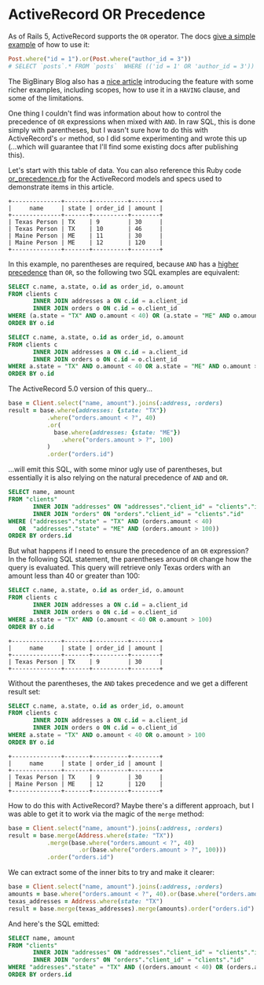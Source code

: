 # ActiveRecord OR Precedence

As of Rails 5, ActiveRecord supports the `OR` operator. The docs 
[give a simple example](http://devdocs.io/rails~5.0/activerecord/querymethods#method-i-or) 
of how to use it:

```ruby
Post.where("id = 1").or(Post.where("author_id = 3"))
# SELECT `posts`.* FROM `posts`  WHERE (('id = 1' OR 'author_id = 3'))
```

The BigBinary Blog also has a 
[nice article](https://blog.bigbinary.com/2016/05/30/rails-5-adds-or-support-in-active-record.html) 
introducing the feature with some richer examples, including scopes, how to use it in a `HAVING`
clause, and some of the limitations.

One thing I couldn't find was information about how to control the precedence of `OR` expressions
when mixed with `AND`. In raw SQL, this is done simply with parentheses, but I wasn't sure how to
do this with ActiveRecord's `or` method, so I did some experimenting and wrote this up (...which 
will guarantee that I'll find some existing docs after publishing this). 

Let's start with this table of data. You can also reference this Ruby code 
[or_precedence.rb](https://github.com/chrismo/activerecord_or_precedence/blob/master/or_precedence.rb)
for the ActiveRecord models and specs used to demonstrate items in this article.

```
+--------------+-------+----------+--------+
|     name     | state | order_id | amount |
+--------------+-------+----------+--------+
| Texas Person | TX    | 9        | 30     |
| Texas Person | TX    | 10       | 46     |
| Maine Person | ME    | 11       | 30     |
| Maine Person | ME    | 12       | 120    |
+--------------+-------+----------+--------+
```

In this example, no parentheses are required, because `AND` has a 
[higher precedence](https://www.postgresql.org/docs/10/static/sql-syntax-lexical.html#SQL-PRECEDENCE) 
than `OR`, so the following two SQL examples are equivalent:

```sql
SELECT c.name, a.state, o.id as order_id, o.amount
FROM clients c
       INNER JOIN addresses a ON c.id = a.client_id
       INNER JOIN orders o ON c.id = o.client_id
WHERE (a.state = "TX" AND o.amount < 40) OR (a.state = "ME" AND o.amount > 100)
ORDER BY o.id
```

```sql
SELECT c.name, a.state, o.id as order_id, o.amount
FROM clients c
       INNER JOIN addresses a ON c.id = a.client_id
       INNER JOIN orders o ON c.id = o.client_id
WHERE a.state = "TX" AND o.amount < 40 OR a.state = "ME" AND o.amount > 100
ORDER BY o.id
```

The ActiveRecord 5.0 version of this query...
```ruby
base = Client.select("name, amount").joins(:address, :orders)
result = base.where(addresses: {state: "TX"})
           .where("orders.amount < ?", 40)
           .or(
             base.where(addresses: {state: "ME"})
               .where("orders.amount > ?", 100)
           )
           .order("orders.id")
```

...will emit this SQL, with some minor ugly use of parentheses, but essentially it is also relying
on the natural precedence of `AND` and `OR`. 
```sql
SELECT name, amount
FROM "clients"
       INNER JOIN "addresses" ON "addresses"."client_id" = "clients"."id"
       INNER JOIN "orders" ON "orders"."client_id" = "clients"."id"
WHERE ("addresses"."state" = "TX" AND (orders.amount < 40) 
   OR  "addresses"."state" = "ME" AND (orders.amount > 100))
ORDER BY orders.id  
```

But what happens if I need to ensure the precedence of an `OR` expression? In the following SQL statement,
the parentheses around `OR` change how the query is evaluated. This query will retrieve only Texas orders
with an amount less than 40 or greater than 100:
```sql
SELECT c.name, a.state, o.id as order_id, o.amount
FROM clients c
       INNER JOIN addresses a ON c.id = a.client_id
       INNER JOIN orders o ON c.id = o.client_id
WHERE a.state = "TX" AND (o.amount < 40 OR o.amount > 100)
ORDER BY o.id
```
```
+--------------+-------+----------+--------+
|     name     | state | order_id | amount |
+--------------+-------+----------+--------+
| Texas Person | TX    | 9        | 30     |
+--------------+-------+----------+--------+
```

Without the parentheses, the `AND` takes precedence and we get a different result set:
```sql
SELECT c.name, a.state, o.id as order_id, o.amount
FROM clients c
       INNER JOIN addresses a ON c.id = a.client_id
       INNER JOIN orders o ON c.id = o.client_id
WHERE a.state = "TX" AND o.amount < 40 OR o.amount > 100
ORDER BY o.id
```
```
+--------------+-------+----------+--------+
|     name     | state | order_id | amount |
+--------------+-------+----------+--------+
| Texas Person | TX    | 9        | 30     |
| Maine Person | ME    | 12       | 120    |
+--------------+-------+----------+--------+
```

How to do this with ActiveRecord? Maybe there's a different approach, but I was able to get it
to work via the magic of the `merge` method:
```ruby
base = Client.select("name, amount").joins(:address, :orders)
result = base.merge(Address.where(state: "TX"))
           .merge(base.where("orders.amount < ?", 40)
                    .or(base.where("orders.amount > ?", 100)))
           .order("orders.id")
```

We can extract some of the inner bits to try and make it clearer:
```ruby
base = Client.select("name, amount").joins(:address, :orders)
amounts = base.where("orders.amount < ?", 40).or(base.where("orders.amount > ?", 100))
texas_addresses = Address.where(state: "TX")
result = base.merge(texas_addresses).merge(amounts).order("orders.id")
```

And here's the SQL emitted:
```sql
SELECT name, amount
FROM "clients"
       INNER JOIN "addresses" ON "addresses"."client_id" = "clients"."id"
       INNER JOIN "orders" ON "orders"."client_id" = "clients"."id"
WHERE "addresses"."state" = "TX" AND ((orders.amount < 40) OR (orders.amount > 100))
ORDER BY orders.id
```

